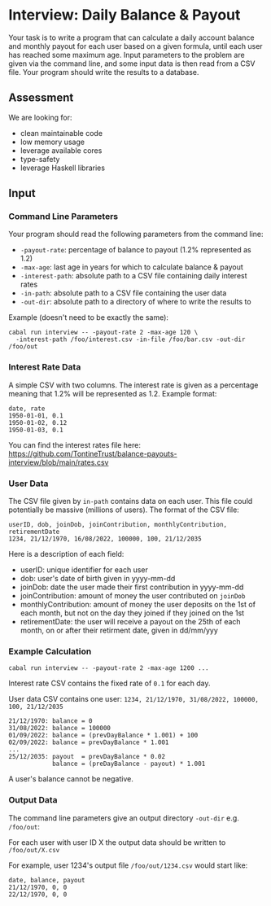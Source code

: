 # Interview: Daily Balance & Payout

Your task is to write a program that can calculate a daily account balance and
monthly payout for each user based on a given formula, until each user has
reached some maximum age. Input parameters to the problem are given via the
command line, and some input data is then read from a CSV file. Your program
should write the results to a database.

## Assessment

We are looking for:
- clean maintainable code
- low memory usage
- leverage available cores
- type-safety
- leverage Haskell libraries

## Input

### Command Line Parameters

Your program should read the following parameters from the command line:
- `-payout-rate`:   percentage of balance to payout (1.2% represented as 1.2)
- `-max-age`:       last age in years for which to calculate balance & payout
- `-interest-path`: absolute path to a CSV file containing daily interest rates
- `-in-path`:       absolute path to a CSV file containing the user data
- `-out-dir`:       absolute path to a directory of where to write the results to

Example (doesn't need to be exactly the same):

```
cabal run interview -- -payout-rate 2 -max-age 120 \
  -interest-path /foo/interest.csv -in-file /foo/bar.csv -out-dir /foo/out
```

### Interest Rate Data

A simple CSV with two columns. The interest rate is given as a percentage
meaning that 1.2% will be represented as 1.2. Example format:

```
date, rate
1950-01-01, 0.1
1950-01-02, 0.12
1950-01-03, 0.1
```

You can find the interest rates file here:
https://github.com/TontineTrust/balance-payouts-interview/blob/main/rates.csv

### User Data

The CSV file given by `in-path` contains data on each user. This file could
potentially be massive (millions of users). The format of the CSV file:

```
userID, dob, joinDob, joinContribution, monthlyContribution, retirementDate
1234, 21/12/1970, 16/08/2022, 100000, 100, 21/12/2035
```

Here is a description of each field:
- userID: unique identifier for each user
- dob: user's date of birth given in yyyy-mm-dd
- joinDob: date the user made their first contribution in yyyy-mm-dd
- joinContribution: amount of money the user contributed on `joinDob`
- monthlyContribution: amount of money the user deposits on the 1st of each
  month, but not on the day they joined if they joined on the 1st
- retirementDate: the user will receive a payout on the 25th of each month, on
  or after their retirment date, given in dd/mm/yyy

### Example Calculation

`cabal run interview -- -payout-rate 2 -max-age 1200 ...`

Interest rate CSV contains the fixed rate of `0.1` for each day.

User data CSV contains one user:
`1234, 21/12/1970, 31/08/2022, 100000, 100, 21/12/2035`

```
21/12/1970: balance = 0
31/08/2022: balance = 100000
01/09/2022: balance = (prevDayBalance * 1.001) + 100
02/09/2022: balance = prevDayBalance * 1.001
...
25/12/2035: payout  = prevDayBalance * 0.02
            balance = (preDayBalance - payout) * 1.001
```

A user's balance cannot be negative.

### Output Data

The command line parameters give an output directory `-out-dir` e.g. `/foo/out`:

For each user with user ID X the output data should be written to `/foo/out/X.csv`

For example, user 1234's output file `/foo/out/1234.csv` would start like:

```
date, balance, payout
21/12/1970, 0, 0
22/12/1970, 0, 0
```
